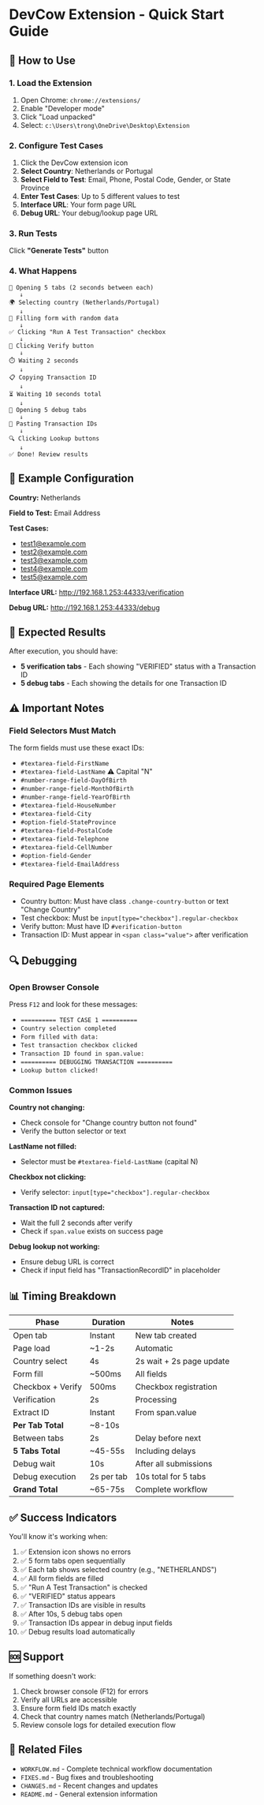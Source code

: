 # DevCow Extension - Quick Start Guide

## 🚀 How to Use

### 1. Load the Extension
1. Open Chrome: `chrome://extensions/`
2. Enable "Developer mode"
3. Click "Load unpacked"
4. Select: `c:\Users\trong\OneDrive\Desktop\Extension`

### 2. Configure Test Cases
1. Click the DevCow extension icon
2. **Select Country**: Netherlands or Portugal
3. **Select Field to Test**: Email, Phone, Postal Code, Gender, or State Province
4. **Enter Test Cases**: Up to 5 different values to test
5. **Interface URL**: Your form page URL
6. **Debug URL**: Your debug/lookup page URL

### 3. Run Tests
Click **"Generate Tests"** button

### 4. What Happens
```
🔄 Opening 5 tabs (2 seconds between each)
   ↓
🌍 Selecting country (Netherlands/Portugal)
   ↓
📝 Filling form with random data
   ↓
✅ Clicking "Run A Test Transaction" checkbox
   ↓
🔘 Clicking Verify button
   ↓
⏱️ Waiting 2 seconds
   ↓
📋 Copying Transaction ID
   ↓
⏳ Waiting 10 seconds total
   ↓
🐛 Opening 5 debug tabs
   ↓
📌 Pasting Transaction IDs
   ↓
🔍 Clicking Lookup buttons
   ↓
✅ Done! Review results
```

## 📝 Example Configuration

**Country:** Netherlands

**Field to Test:** Email Address

**Test Cases:**
- test1@example.com
- test2@example.com
- test3@example.com
- test4@example.com
- test5@example.com

**Interface URL:** http://192.168.1.253:44333/verification

**Debug URL:** http://192.168.1.253:44333/debug

## 🎯 Expected Results

After execution, you should have:
- **5 verification tabs** - Each showing "VERIFIED" status with a Transaction ID
- **5 debug tabs** - Each showing the details for one Transaction ID

## ⚠️ Important Notes

### Field Selectors Must Match
The form fields must use these exact IDs:
- `#textarea-field-FirstName`
- `#textarea-field-LastName` ⚠️ Capital "N"
- `#number-range-field-DayOfBirth`
- `#number-range-field-MonthOfBirth`
- `#number-range-field-YearOfBirth`
- `#textarea-field-HouseNumber`
- `#textarea-field-City`
- `#option-field-StateProvince`
- `#textarea-field-PostalCode`
- `#textarea-field-Telephone`
- `#textarea-field-CellNumber`
- `#option-field-Gender`
- `#textarea-field-EmailAddress`

### Required Page Elements
- Country button: Must have class `.change-country-button` or text "Change Country"
- Test checkbox: Must be `input[type="checkbox"].regular-checkbox`
- Verify button: Must have ID `#verification-button`
- Transaction ID: Must appear in `<span class="value">` after verification

## 🔍 Debugging

### Open Browser Console
Press `F12` and look for these messages:
- `========== TEST CASE 1 ==========`
- `Country selection completed`
- `Form filled with data:`
- `Test transaction checkbox clicked`
- `Transaction ID found in span.value:`
- `========== DEBUGGING TRANSACTION ==========`
- `Lookup button clicked!`

### Common Issues

**Country not changing:**
- Check console for "Change country button not found"
- Verify the button selector or text

**LastName not filled:**
- Selector must be `#textarea-field-LastName` (capital N)

**Checkbox not clicking:**
- Verify selector: `input[type="checkbox"].regular-checkbox`

**Transaction ID not captured:**
- Wait the full 2 seconds after verify
- Check if `span.value` exists on success page

**Debug lookup not working:**
- Ensure debug URL is correct
- Check if input field has "TransactionRecordID" in placeholder

## 📊 Timing Breakdown

| Phase | Duration | Notes |
|-------|----------|-------|
| Open tab | Instant | New tab created |
| Page load | ~1-2s | Automatic |
| Country select | 4s | 2s wait + 2s page update |
| Form fill | ~500ms | All fields |
| Checkbox + Verify | 500ms | Checkbox registration |
| Verification | 2s | Processing |
| Extract ID | Instant | From span.value |
| **Per Tab Total** | ~8-10s | |
| Between tabs | 2s | Delay before next |
| **5 Tabs Total** | ~45-55s | Including delays |
| Debug wait | 10s | After all submissions |
| Debug execution | 2s per tab | 10s total for 5 tabs |
| **Grand Total** | ~65-75s | Complete workflow |

## ✅ Success Indicators

You'll know it's working when:
1. ✅ Extension icon shows no errors
2. ✅ 5 form tabs open sequentially
3. ✅ Each tab shows selected country (e.g., "NETHERLANDS")
4. ✅ All form fields are filled
5. ✅ "Run A Test Transaction" is checked
6. ✅ "VERIFIED" status appears
7. ✅ Transaction IDs are visible in results
8. ✅ After 10s, 5 debug tabs open
9. ✅ Transaction IDs appear in debug input fields
10. ✅ Debug results load automatically

## 🆘 Support

If something doesn't work:
1. Check browser console (F12) for errors
2. Verify all URLs are accessible
3. Ensure form field IDs match exactly
4. Check that country names match (Netherlands/Portugal)
5. Review console logs for detailed execution flow

## 📄 Related Files

- `WORKFLOW.md` - Complete technical workflow documentation
- `FIXES.md` - Bug fixes and troubleshooting
- `CHANGES.md` - Recent changes and updates
- `README.md` - General extension information
